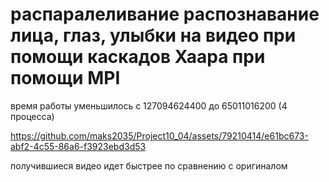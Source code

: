 # распаралеливание распознавание лица, глаз, улыбки на видео при помощи каскадов Хаара при помощи MPI
время работы уменьшилось с 127094624400 до 65011016200 (4 процесса)

https://github.com/maks2035/Project10_04/assets/79210414/e61bc673-abf2-4c55-86a6-f3923ebd3d53

получившиеся видео идет быстрее по сравнению с оригиналом
